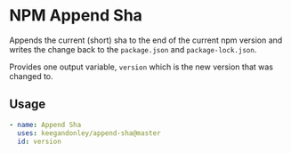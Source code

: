 # NPM Append Sha

Appends the current (short) sha to the end of the current npm version and writes the change back to the `package.json` and `package-lock.json`.

Provides one output variable, `version` which is the new version that was changed to.

## Usage

```yml
- name: Append Sha
  uses: keegandonley/append-sha@master
  id: version
```